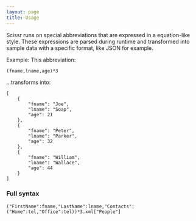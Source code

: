```yaml
---
layout: page
title: Usage
---
```


Scissr runs on special abbreviations that are expressed in a equation-like style. These expressions are parsed during runtime and transformed into sample data with a specific format, like JSON for example.

Example: This abbreviation:

	(fname,lname,age)*3

...transforms into:

	[
		{
			"fname": "Joe",
			"lname": "Soap",
			"age": 21
		},
		{
			"fname": "Peter",
			"lname": "Parker",
			"age": 32
		},
		{
			"fname": "William",
			"lname": "Wallace",
			"age": 44
		}
	]

### Full syntax
	("FirstName":fname,"LastName":lname,"Contacts":("Home":tel,"Office":tel))*3.xml["People"]